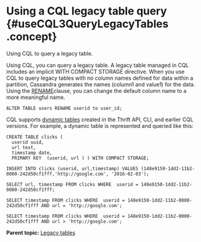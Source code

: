 # Using a CQL legacy table query {#useCQL3QueryLegacyTables .concept}

Using CQL to query a legacy table.

Using CQL, you can query a legacy table. A legacy table managed in CQL includes an implicit WITH COMPACT STORAGE directive. When you use CQL to query legacy tables with no column names defined for data within a partition, Cassandra generates the names \(column1 and value1\) for the data. Using the [RENAME](../cql_reference/cqlAlterTable.md#renaming-a-column)clause, you can change the default column name to a more meaningful name.

```
ALTER TABLE users RENAME userid to user_id;
```

CQL supports [dynamic tables](/en/archived/cassandra/1.1/docs/ddl/column_family.html#dynamic-column-families) created in the Thrift API, CLI, and earlier CQL versions. For example, a dynamic table is represented and queried like this:

```
CREATE TABLE clicks (
  userid uuid,
  url text,
  timestamp date,
  PRIMARY KEY  (userid, url ) ) WITH COMPACT STORAGE;

INSERT INTO clicks (userid, url,timestamp) VALUES (148e9150-1dd2-11b2-0000-242d50cf1fff,'http://google.com', '2016-02-03');

SELECT url, timestamp FROM clicks WHERE  userid = 148e9150-1dd2-11b2-0000-242d50cf1fff;

SELECT timestamp FROM clicks WHERE  userid = 148e9150-1dd2-11b2-0000-242d50cf1fff AND url = 'http://google.com';

SELECT timestamp FROM clicks WHERE  userid = 148e9150-1dd2-11b2-0000-242d50cf1fff AND url > 'http://google.com';
```

**Parent topic:** [Legacy tables](../../cql/cql_using/useLegacyTableTOC.md)

